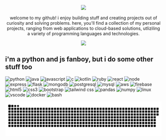 <p align="center">
  <img src="https://capsule-render.vercel.app/api?text=hi%20there!%F0%9F%AA%81%EF%B8%8F&animation=fadeIn&type=waving&color=gradient&height=100&fontColor=264653"/>
</p>
<div class='contact_me' align="center">
  <p>welcome to my github! i enjoy building stuff and creating projects out of curiosity and solving problems. here, you'll find a collection of my personal projects, ranging from web applications to cloud-based solutions, utliziling a variety of programming languages and technologies.</p>
  
  <a href="https://www.linkedin.com/in/lincoln-li/">
    <img height="50" src="https://github.com/vivalkm/vivalkm/assets/83200994/48ca1f5b-23b6-4cfe-b64f-e8c5a48fdd80"/>
  </a>
</div>
<div>
  <h2> i'm a python and js fanboy, but i do some other stuff too</h2>

  
  <img src="https://cdn.jsdelivr.net/gh/devicons/devicon/icons/python/python-original-wordmark.svg" alt="python"
    width="50" height="50" />
<img src="https://cdn.jsdelivr.net/gh/devicons/devicon/icons/java/java-original-wordmark.svg" alt="java" width="50"
    height="50" />
<img src="https://cdn.jsdelivr.net/gh/devicons/devicon/icons/javascript/javascript-original.svg" alt="javascript"
    width="50" height="50" />
<img src="https://cdn.jsdelivr.net/gh/devicons/devicon/icons/c/c-original.svg" alt="c" width="50" height="50" />
<img src="https://cdn.jsdelivr.net/gh/devicons/devicon/icons/kotlin/kotlin-original-wordmark.svg" alt="kotlin"
    width="50" height="50" />
<img src="https://cdn.jsdelivr.net/gh/devicons/devicon/icons/ruby/ruby-plain-wordmark.svg" alt="ruby" width="50"
    height="50" />
<img src="https://cdn.jsdelivr.net/gh/devicons/devicon/icons/react/react-original-wordmark.svg" alt="react" width="50"
    height="50" />
<img src="https://cdn.jsdelivr.net/gh/devicons/devicon/icons/nodejs/nodejs-original-wordmark.svg" alt="node" width="50"
    height="50" />
<img src="https://cdn.jsdelivr.net/gh/devicons/devicon/icons/express/express-original-wordmark.svg" alt="express"
    width="50" height="50" />
<img src="https://cdn.jsdelivr.net/gh/devicons/devicon/icons/flask/flask-original-wordmark.svg" alt="flask" width="50"
    height="50" />
<img src="https://cdn.jsdelivr.net/gh/devicons/devicon/icons/mongodb/mongodb-original-wordmark.svg" width="50"
    height="50" alt="mongodb" />
<img src="https://cdn.jsdelivr.net/gh/devicons/devicon/icons/postgresql/postgresql-original-wordmark.svg" width="50"
    height="50" alt="postgresql" />
<img src="https://cdn.jsdelivr.net/gh/devicons/devicon/icons/mysql/mysql-original-wordmark.svg" width="50" height="50"
    alt="mysql" />
<img src="https://cdn.jsdelivr.net/gh/devicons/devicon/icons/amazonwebservices/amazonwebservices-original-wordmark.svg"
    width="50" height="50" alt="aws" />
<img src="https://cdn.jsdelivr.net/gh/devicons/devicon/icons/firebase/firebase-plain-wordmark.svg" width="50"
    height="50" alt="firebase" />
<img src="https://cdn.jsdelivr.net/gh/devicons/devicon/icons/html5/html5-original-wordmark.svg" width="50" height="50"
    alt="html5" />
<img src="https://cdn.jsdelivr.net/gh/devicons/devicon/icons/css3/css3-original-wordmark.svg" width="50" height="50"
    alt="css3" />
<img src="https://cdn.jsdelivr.net/gh/devicons/devicon/icons/bootstrap/bootstrap-original-wordmark.svg" width="50"
    height="50" alt="bootstrap" />
<img src="https://cdn.jsdelivr.net/gh/devicons/devicon/icons/tailwindcss/tailwindcss-original-wordmark.svg" width="50"
    height="50" alt="tailwind css" />
<img src="https://cdn.jsdelivr.net/gh/devicons/devicon/icons/pandas/pandas-original-wordmark.svg" width="50" height="50"
    alt="pandas" />
<img src="https://cdn.jsdelivr.net/gh/devicons/devicon/icons/numpy/numpy-original-wordmark.svg" width="50" height="50"
    alt="numpy" />
<img src="https://cdn.jsdelivr.net/gh/devicons/devicon/icons/linux/linux-original.svg" width="50" height="50"
    alt="linux" />
<img src="https://cdn.jsdelivr.net/gh/devicons/devicon/icons/vscode/vscode-original.svg" alt="vscode" width="50"
    height="50" />
<img src="https://cdn.jsdelivr.net/gh/devicons/devicon/icons/docker/docker-original-wordmark.svg" alt="docker"
    width="50" height="50" />
<img src="https://cdn.jsdelivr.net/gh/devicons/devicon/icons/bash/bash-original.svg" alt="bash" width="50"
    height="50" />
  

  ![Snake animation](https://github.com/vivalkm/vivalkm/blob/output/github-contribution-grid-snake.svg)






</div>
